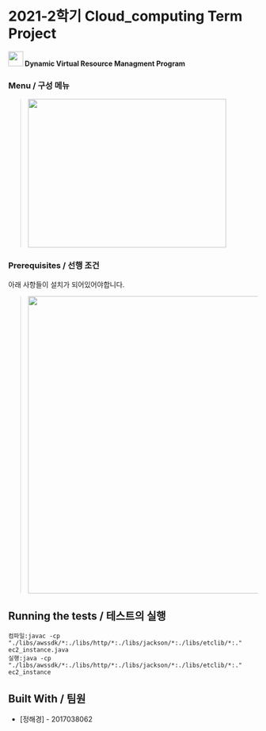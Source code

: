 # 2021-2학기 Cloud_computing Term Project

**<img src="https://user-images.githubusercontent.com/48480825/144753021-7b101ab9-f92a-4496-9392-c2558956f825.png"  width="30" height="30">
 Dynamic Virtual Resource Managment Program**  


### Menu / 구성 메뉴
><img src="https://user-images.githubusercontent.com/48480825/144752918-409d644d-77fe-43cf-9789-345087c182e4.png"  width="400" height="300">

### Prerequisites / 선행 조건


아래 사항들이 설치가 되어있어야합니다.

><img src="https://user-images.githubusercontent.com/48480825/144752622-ed99d156-8d2c-44b8-b80e-c0cf584319b7.JPG"  width="600" height="600">


## Running the tests / 테스트의 실행

```
컴파일:javac -cp "./libs/awssdk/*:./libs/http/*:./libs/jackson/*:./libs/etclib/*:." ec2_instance.java
실행:java -cp "./libs/awssdk/*:./libs/http/*:./libs/jackson/*:./libs/etclib/*:." ec2_instance
```

## Built With / 팀원

* [정해경] - 2017038062





